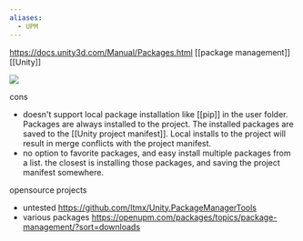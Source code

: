 ```yaml
---
aliases:
  - UPM
---
```

https://docs.unity3d.com/Manual/Packages.html
[[package management]]
[[Unity]]

![](https://docs.unity3d.com/uploads/Main/upm-ui.png)

cons
- doesn't support local package installation like [[pip]] in the user folder.
  Packages are always installed to the project.
  The installed packages are saved to the [[Unity project manifest]].
  Local installs to the project will result in merge conflicts with the project manifest.
- no option to favorite packages, and easy install multiple packages from a list.
  the closest is installing those packages, and saving the project manifest somewhere.

opensource projects 
- untested https://github.com/ltmx/Unity.PackageManagerTools
- various packages https://openupm.com/packages/topics/package-management/?sort=downloads